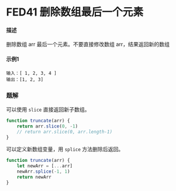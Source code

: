 # FED41 删除数组最后一个元素


#### 描述

删除数组 arr 最后一个元素。不要直接修改数组 arr，结果返回新的数组

#### 示例1

```
输入：[ 1, 2, 3, 4 ]
输出：[1, 2, 3]
```



### 题解

可以使用 `slice` 直接返回新子数组。

```javascript
function truncate(arr) {
    return arr.slice(0, -1)
    // return arr.slice(0, arr.length-1)
}
```

可以定义新数组变量，用 `splice` 方法删除后返回。

```javascript
function truncate(arr) {
    let newArr = [...arr]
    newArr.splice(-1, 1)
    return newArr
}
```


